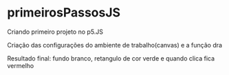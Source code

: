 # primeirosPassosJS

Criando primeiro projeto no p5.JS

Criação das configurações do ambiente de trabalho(canvas) e a função dra

Resultado final: fundo branco, retangulo de cor verde e quando clica fica vermelho
